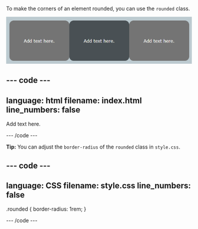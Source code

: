 To make the corners of an element rounded, you can use the `rounded` class. 

![Three tiles on a webpage, each with rounded corners.](images/rounded.PNG)

--- code ---
---
language: html
filename: index.html
line_numbers: false
---

<div class="rounded">
    <p>Add text here.</p>
</div>

--- /code ---

**Tip:** You can adjust the `border-radius` of the `rounded` class in `style.css`.

--- code ---
---
language: CSS
filename: style.css
line_numbers: false
---

.rounded {
  border-radius: 1rem;
}

--- /code ---
